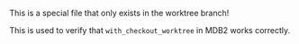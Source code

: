 This is a special file that only exists in the worktree branch!

This is used to verify that `with_checkout_worktree` in MDB2 works correctly.
